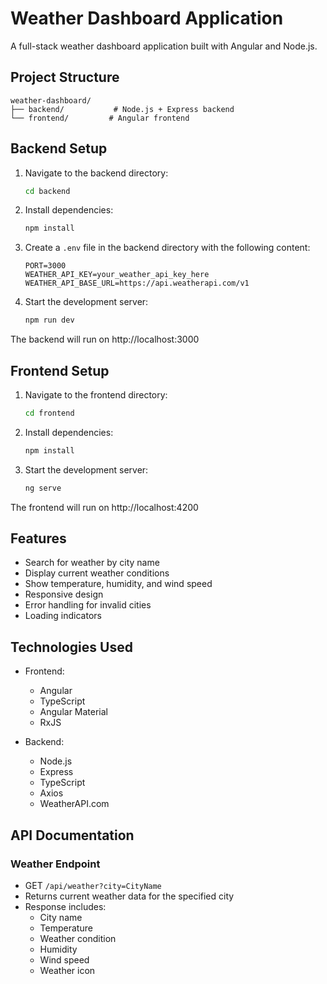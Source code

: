 # Weather Dashboard Application

A full-stack weather dashboard application built with Angular and Node.js.

## Project Structure
```
weather-dashboard/
├── backend/           # Node.js + Express backend
└── frontend/         # Angular frontend
```

## Backend Setup

1. Navigate to the backend directory:
   ```bash
   cd backend
   ```

2. Install dependencies:
   ```bash
   npm install
   ```

3. Create a `.env` file in the backend directory with the following content:
   ```
   PORT=3000
   WEATHER_API_KEY=your_weather_api_key_here
   WEATHER_API_BASE_URL=https://api.weatherapi.com/v1
   ```

4. Start the development server:
   ```bash
   npm run dev
   ```

The backend will run on http://localhost:3000

## Frontend Setup

1. Navigate to the frontend directory:
   ```bash
   cd frontend
   ```

2. Install dependencies:
   ```bash
   npm install
   ```

3. Start the development server:
   ```bash
   ng serve
   ```

The frontend will run on http://localhost:4200

## Features

- Search for weather by city name
- Display current weather conditions
- Show temperature, humidity, and wind speed
- Responsive design
- Error handling for invalid cities
- Loading indicators

## Technologies Used

- Frontend:
  - Angular
  - TypeScript
  - Angular Material
  - RxJS

- Backend:
  - Node.js
  - Express
  - TypeScript
  - Axios
  - WeatherAPI.com

## API Documentation

### Weather Endpoint

- GET `/api/weather?city=CityName`
- Returns current weather data for the specified city
- Response includes:
  - City name
  - Temperature
  - Weather condition
  - Humidity
  - Wind speed
  - Weather icon 